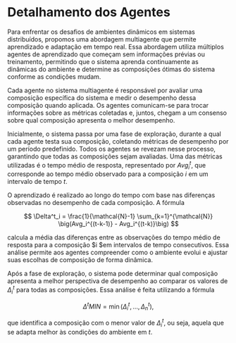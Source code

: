 # Detalhamento dos Agentes

Para enfrentar os desafios de ambientes dinâmicos em sistemas distribuídos, propomos uma abordagem multiagente que permite aprendizado e adaptação em tempo real. Essa abordagem utiliza múltiplos agentes de aprendizado que começam sem informações prévias ou treinamento, permitindo que o sistema aprenda continuamente as dinâmicas do ambiente e determine as composições ótimas do sistema conforme as condições mudam.  

Cada agente no sistema multiagente é responsável por avaliar uma composição específica do sistema e medir o desempenho dessa composição quando aplicada. Os agentes comunicam-se para trocar informações sobre as métricas coletadas e, juntos, chegam a um consenso sobre qual composição apresenta o melhor desempenho. 

Inicialmente, o sistema passa por uma fase de exploração, durante a qual cada agente testa sua composição, coletando métricas de desempenho por um período predefinido. Todos os agentes se revezam nesse processo, garantindo que todas as composições sejam avaliadas. Uma das métricas utilizadas é o tempo médio de resposta, representado por $Avg_i^t$, que corresponde ao tempo médio observado para a composição $i$ em um intervalo de tempo $t$. 

O aprendizado é realizado ao longo do tempo com base nas diferenças observadas no desempenho de cada composição. A fórmula  

$$
\Delta^t_i = \frac{1}{\mathcal{N}-1} \sum_{k=1}^{\mathcal{N}} \big(Avg_i^{(t-k-1)} - Avg_i^{(t-k)}\big)
$$

calcula a média das diferenças entre as observações do tempo médio de resposta para a composição $i $em intervalos de tempo consecutivos. Essa análise permite aos agentes compreender como o ambiente evolui e ajustar suas escolhas de composição de forma dinâmica.  

Após a fase de exploração, o sistema pode determinar qual composição apresenta a melhor perspectiva de desempenho ao comparar os valores de $\Delta^t_i$ para todas as composições. Essa análise é feita utilizando a fórmula  

$$
\Delta^t \mathit{MIN} = \min(\Delta^t_i, \ldots, \Delta^t_n),
$$

que identifica a composição com o menor valor de $\Delta^t_i$, ou seja, aquela que se adapta melhor às condições do ambiente em $t$.  